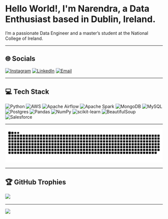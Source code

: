 # Hello World!, I'm Narendra, a Data Enthusiast based in Dublin, Ireland.

I’m a passionate Data Engineer and a master’s student at the National College of Ireland.

---

## 🌐 Socials
[![Instagram](https://img.shields.io/badge/Instagram-%23E4405F.svg?logo=Instagram&logoColor=white)](https://instagram.com/narendrasinghchilwal)
[![LinkedIn](https://img.shields.io/badge/LinkedIn-%230077B5.svg?logo=LinkedIn&logoColor=white)](https://linkedin.com/in/narendrasinghchilwal)
[![Email](https://img.shields.io/badge/Email-D14836?logo=Gmail&logoColor=white)](mailto:narensinghchilwal@gmail.com)

---

## 💻 Tech Stack
![Python](https://img.shields.io/badge/python-3670A0?style=for-the-badge&logo=python&logoColor=ffdd54)
![AWS](https://img.shields.io/badge/AWS-%23FF9900.svg?style=for-the-badge&logo=amazon-aws&logoColor=white)
![Apache Airflow](https://img.shields.io/badge/Apache%20Airflow-017CEE?style=for-the-badge&logo=Apache%20Airflow&logoColor=white)
![Apache Spark](https://img.shields.io/badge/Apache%20Spark-E25A1C?style=for-the-badge&logo=apachespark&logoColor=white)
![MongoDB](https://img.shields.io/badge/MongoDB-%234ea94b.svg?style=for-the-badge&logo=mongodb&logoColor=white)
![MySQL](https://img.shields.io/badge/mysql-4479A1.svg?style=for-the-badge&logo=mysql&logoColor=white)
![Postgres](https://img.shields.io/badge/postgres-%23316192.svg?style=for-the-badge&logo=postgresql&logoColor=white)
![Pandas](https://img.shields.io/badge/pandas-%23150458.svg?style=for-the-badge&logo=pandas&logoColor=white)
![NumPy](https://img.shields.io/badge/numpy-%23013243.svg?style=for-the-badge&logo=numpy&logoColor=white)
![scikit-learn](https://img.shields.io/badge/scikit--learn-%23F7931E.svg?style=for-the-badge&logo=scikit-learn&logoColor=white)
![BeautifulSoup](https://img.shields.io/badge/BeautifulSoup-4B8BBE?style=for-the-badge&logo=python&logoColor=white)
![Salesforce](https://img.shields.io/badge/Salesforce-00A1E0?style=for-the-badge&logo=salesforce&logoColor=white)

---

<picture>
  <source
    srcset="https://raw.githubusercontent.com/NarendraSinghChilwal/NarendraSinghChilwal/output/github-snake-dark.svg"
    media="(prefers-color-scheme: dark)"
  />
  <img
    alt="GitHub Contribution Snake"
    src="https://raw.githubusercontent.com/NarendraSinghChilwal/NarendraSinghChilwal/output/github-snake.svg"
    width="640"
  />
</picture>

---

## 🏆 GitHub Trophies
![](https://github-profile-trophy.vercel.app/?username=NarendraSinghChilwal&theme=radical&no-frame=true&margin-w=4)

---

[![](https://visitcount.itsvg.in/api?id=NarendraSinghChilwal&icon=0&color=0)](https://visitcount.itsvg.in)
